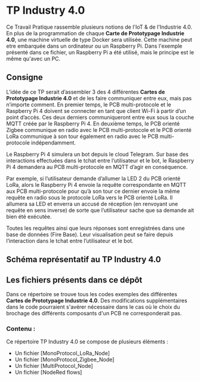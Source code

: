 # TP Industry 4.0
Ce Travail Pratique rassemble plusieurs notions de l'IoT & de l'Industrie 4.0. En plus de la programmation de chaque **Carte de Prototypage Industrie 4.0**, une machine virtuelle de type Docker sera utilisée. Cette machine peut etre embarquée dans un ordinateur ou un Raspberry Pi. Dans l'exemple présenté dans ce fichier, un Raspberry Pi a été utilisé, mais le principe est le même qu'avec un PC.

## Consigne
L’idée de ce TP serait d’assembler 3 des 4 différentes **Cartes de Prototypage Industrie 4.0** et de les faire communiquer entre eux, mais pas n’importe comment. En premier temps, le PCB multi-protocole et le Raspberry Pi 4 doivent se connecter en tant que client Wi-Fi à partir d’un point d’accès. Ces deux derniers communiqueront entre eux sous la couche MQTT créée par le Raspberry Pi 4. En deuxième temps, le PCB orienté Zigbee communique en radio avec le PCB multi-protocole et le PCB orienté LoRa communique à son tour également en radio avec le PCB multi-protocole indépendamment.

Le Raspberry Pi 4 simulera un bot depuis le cloud Telegram. Sur base des interactions effectuées dans le tchat entre l’utilisateur et le bot, le Raspberry Pi 4 demandera au PCB multi-protocole en MQTT d’agir en conséquence.

Par exemple, si l’utilisateur demande d’allumer la LED 2 du PCB orienté LoRa, alors le Raspberry Pi 4 envoie la requête correspondante en MQTT aux PCB multi-protocole pour qu’à son tour ce dernier envoie la même requête en radio sous le protocole LoRa vers le PCB orienté LoRa. Il allumera sa LED et enverra un accusé de réception (en renvoyant une requête en sens inverse) de sorte que l’utilisateur sache que sa demande ait bien été exécutée.

Toutes les requêtes ainsi que leurs réponses sont enregistrées dans une base de données (Fire Base). Leur visualisation peut se faire depuis l’interaction dans le tchat entre l’utilisateur et le bot.

## Schéma représentatif au TP Industry 4.0


## Les fichiers présents dans ce dépôt
Dans ce répertoire se trouve tous les codes exemples des différentes **Cartes de Prototypage Industrie 4.0**. Des modifications supplémentaires dans le code pourraient s'avérer nécessaire dans le cas où le choix du brochage des différents composants d'un PCB ne corresponderait pas.

### Contenu :
Ce répertoire TP Industry 4.0 se compose de plusieurs éléments :
* Un fichier [MonoProtocol_LoRa_Node]
* Un fichier [MonoProtocol_Zigbee_Node]
* Un fichier [MultiProtocol_Node]
* Un fichier [NodeRed flows]

